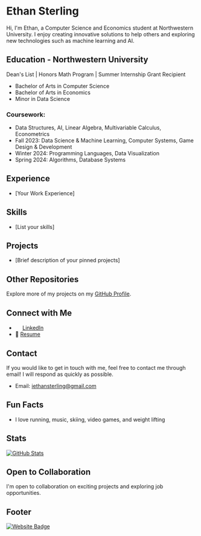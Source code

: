 # Ethan Sterling

Hi, I'm Ethan, a Computer Science and Economics student at Northwestern University. I enjoy creating innovative solutions to help others and exploring new technologies such as machine learning and AI.

## Education - Northwestern University

Dean's List | Honors Math Program | Summer Internship Grant Recipient

- Bachelor of Arts in Computer Science
- Bachelor of Arts in Economics
- Minor in Data Science

### Coursework:
* Data Structures, AI, Linear Algebra, Multivariable Calculus, Econometrics
* Fall 2023: Data Science & Machine Learning, Computer Systems, Game Design & Development
* Winter 2024: Programming Languages, Data Visualization
* Spring 2024: Algorithms, Database Systems

## Experience

- [Your Work Experience]

## Skills

- [List your skills]

## Projects

- [Brief description of your pinned projects]

## Other Repositories

Explore more of my projects on my [GitHub Profile](https://github.com/EthanSterling04).

## Connect with Me

- <img src="https://github.com/EthanSterling04/EthanSterling04/assets/60374501/e467aaf6-24f1-4c45-9806-62116fa46adb" width="15" height="15"> [LinkedIn](https://www.linkedin.com/in/ethan-sterling-2004/)
- 📄 [Resume](https://ethansterling.com/wp-content/uploads/2023/09/Resume.pdf)

## Contact

If you would like to get in touch with me, feel free to contact me through email! I will respond as quickly as possible.
- Email: iethansterling@gmail.com

## Fun Facts

- I love running, music, skiing, video games, and weight lifting

## Stats

[![GitHub Stats](https://github-readme-stats.vercel.app/api?username=EthanSterling04&show_icons=true)](https://github.com/EthanSterling04/github-readme-stats)

## Open to Collaboration

I'm open to collaboration on exciting projects and exploring job opportunities.

## Footer

[![Website Badge](your-website-badge-link)](https://ethansterling.com/)
